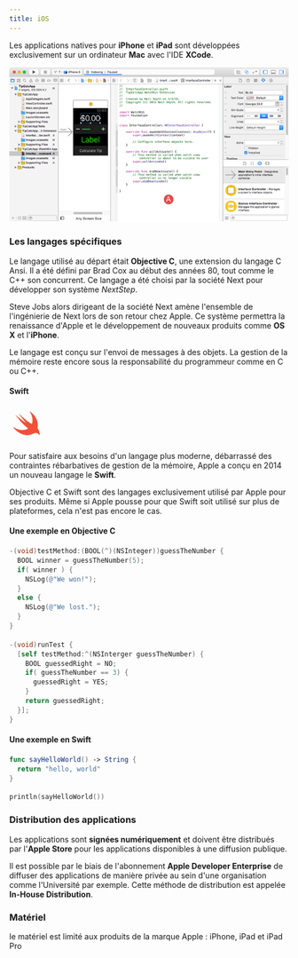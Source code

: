 ```yaml
---
title: iOS
---
```


Les applications natives pour **iPhone** et **iPad** sont développées exclusivement sur un ordinateur **Mac** avec l'IDE **XCode**.

![XCode](xcode.png)

### Les langages spécifiques

Le langage utilisé au départ était **Objective C**, une extension du langage C Ansi. Il a été défini par Brad Cox au début des années 80, tout comme le C++ son concurrent. Ce langage a été choisi par la société Next pour développer son système *NextStep*.

Steve Jobs alors dirigeant de la société Next amène l'ensemble de l'ingénierie de Next lors de son retour chez Apple. Ce système permettra la renaissance d'Apple et le développement de nouveaux produits comme **OS X** et l'**iPhone**.

Le langage est conçu sur l'envoi de messages à des objets. La gestion de la mémoire reste encore sous la responsabilité du programmeur comme en C ou C++.

#### Swift

<svg version="1.1" xmlns="http://www.w3.org/2000/svg" height="64px" viewBox="0 0 100 59.3911">
	<path fill="#F05138" d="M47.0606,36.6607c-0.0014-0.0018-0.0027-0.0031-0.0042-0.0048c0.0657-0.2236,0.1335-0.4458,0.191-0.675
	c2.465-9.8209-3.5511-21.4319-13.7316-27.5454c4.4613,6.0479,6.4339,13.3733,4.6813,19.7795
	c-0.1563,0.5714-0.3442,1.1198-0.5519,1.6528c-0.2254-0.1481-0.5094-0.3162-0.8908-0.5265c0,0-10.1269-6.2527-21.1028-17.3122
	c-0.288-0.2903,5.8528,8.777,12.8219,16.1399c-3.2834-1.8427-12.4338-8.5004-18.2266-13.8023
	c0.7117,1.1869,1.5582,2.3298,2.4887,3.4301c4.8375,6.1349,11.1462,13.7044,18.7043,19.5169
	c-5.3104,3.2498-12.8141,3.5025-20.2852,0.0034c-1.8479-0.866-3.5851-1.9109-5.1932-3.0981
	c3.1625,5.0585,8.0332,9.4229,13.9613,11.9708c7.0695,3.0381,14.0996,2.8321,19.3356,0.0498l-0.0041,0.006
	c0.0239-0.0151,0.0543-0.0316,0.0791-0.0469c0.215-0.1156,0.4284-0.2333,0.6371-0.3576
	c2.5157-1.3058,7.4847-2.6306,10.1518,2.5588C50.7755,49.6699,52.1635,42.9395,47.0606,36.6607z"/>
</svg>

Pour satisfaire aux besoins d'un langage plus moderne, débarrassé des contraintes rébarbatives de gestion de la mémoire, Apple a conçu en 2014 un nouveau langage le **Swift**.

Objective C et Swift sont des langages exclusivement utilisé par Apple pour ses produits. Même si Apple pousse pour que Swift soit utilisé sur plus de plateformes, cela n'est pas encore le cas.

#### Une exemple en Objective C

```objective-c
-(void)testMethod:(BOOL(^)(NSInteger))guessTheNumber {
  BOOL winner = guessTheNumber(5);
  if( winner ) {
    NSLog(@"We won!");
  }
  else {
    NSLog(@"We lost.");
  }
}

-(void)runTest {
  [self testMethod:^(NSInterger guessTheNumber) {
    BOOL guessedRight = NO;
    if( guessTheNumber == 3) {
      guessedRight = YES;
    }
    return guessedRight;
  }];
}
```

#### Une exemple en Swift

```swift
func sayHelloWorld() -> String {
  return "hello, world"
}

println(sayHelloWorld())
```


### Distribution des applications

Les applications sont **signées numériquement** et doivent être distribués par l'**Apple Store** pour les applications disponibles à une diffusion publique.

Il est possible par le biais de l'abonnement **Apple Developer Enterprise** de diffuser des applications de manière privée au sein d'une organisation comme l'Université par exemple. Cette méthode de distribution est appelée **In-House Distribution**.

### Matériel

le matériel est limité aux produits de la marque Apple : iPhone, iPad et iPad Pro
